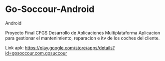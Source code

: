 # Go-Soccour-Android
Android




Proyecto Final CFGS Desarrollo de Aplicaciones Multiplataforma
Aplicacion para gestionar el mantenimiento, reparacion e itv de los coches del cliente.

Link apk: https://play.google.com/store/apps/details?id=gosoccour.com.gosuccour
